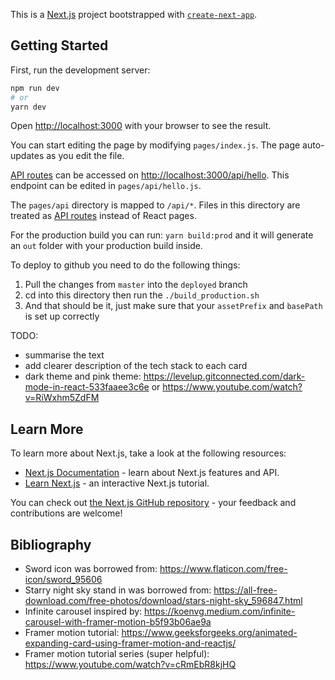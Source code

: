 This is a [Next.js](https://nextjs.org/) project bootstrapped with [`create-next-app`](https://github.com/vercel/next.js/tree/canary/packages/create-next-app).

## Getting Started

First, run the development server:

```bash
npm run dev
# or
yarn dev
```

Open [http://localhost:3000](http://localhost:3000) with your browser to see the result.

You can start editing the page by modifying `pages/index.js`. The page auto-updates as you edit the file.

[API routes](https://nextjs.org/docs/api-routes/introduction) can be accessed on [http://localhost:3000/api/hello](http://localhost:3000/api/hello). This endpoint can be edited in `pages/api/hello.js`.

The `pages/api` directory is mapped to `/api/*`. Files in this directory are treated as [API routes](https://nextjs.org/docs/api-routes/introduction) instead of React pages.

For the production build you can run: `yarn build:prod` and it will 
generate an `out` folder with your production build inside.

To deploy to github you need to do the following things:
1. Pull the changes from `master` into the `deployed` branch
2. cd into this directory then run the `./build_production.sh`
3. And that should be it, just make sure that your `assetPrefix` and `basePath` is set up correctly

TODO:
- summarise the text
- add clearer description of the tech stack to each card
- dark theme and pink theme: https://levelup.gitconnected.com/dark-mode-in-react-533faaee3c6e or https://www.youtube.com/watch?v=RiWxhm5ZdFM

## Learn More

To learn more about Next.js, take a look at the following resources:

- [Next.js Documentation](https://nextjs.org/docs) - learn about Next.js features and API.
- [Learn Next.js](https://nextjs.org/learn) - an interactive Next.js tutorial.

You can check out [the Next.js GitHub repository](https://github.com/vercel/next.js/) - your feedback and contributions are welcome!

## Bibliography

- Sword icon was borrowed from: https://www.flaticon.com/free-icon/sword_95606
- Starry night sky stand in was borrowed from: https://all-free-download.com/free-photos/download/stars-night-sky_596847.html
- Infinite carousel inspired by: https://koenvg.medium.com/infinite-carousel-with-framer-motion-b5f93b06ae9a
- Framer motion tutorial: https://www.geeksforgeeks.org/animated-expanding-card-using-framer-motion-and-reactjs/
- Framer motion tutorial series (super helpful): https://www.youtube.com/watch?v=cRmEbR8kjHQ